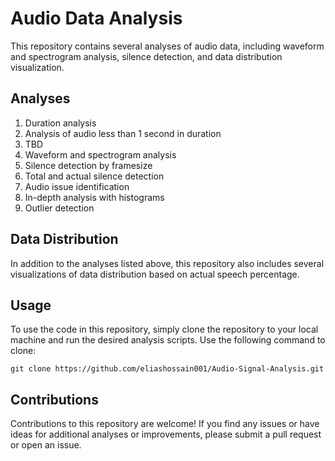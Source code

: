 # Audio Data Analysis

This repository contains several analyses of audio data, including waveform and spectrogram analysis, silence detection, and data distribution visualization. 

## Analyses

1. Duration analysis
2. Analysis of audio less than 1 second in duration
3. TBD
4. Waveform and spectrogram analysis
5. Silence detection by framesize
6. Total and actual silence detection
7. Audio issue identification
8. In-depth analysis with histograms
9. Outlier detection

## Data Distribution

In addition to the analyses listed above, this repository also includes several visualizations of data distribution based on actual speech percentage.

## Usage

To use the code in this repository, simply clone the repository to your local machine and run the desired analysis scripts. Use the following command to clone:

```
git clone https://github.com/eliashossain001/Audio-Signal-Analysis.git

```

## Contributions

Contributions to this repository are welcome! If you find any issues or have ideas for additional analyses or improvements, please submit a pull request or open an issue.
